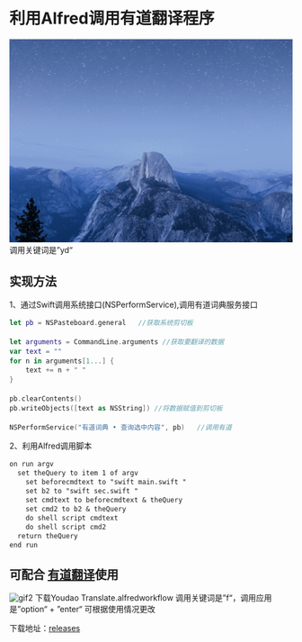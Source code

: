 # 利用Alfred调用有道翻译程序

![gif1](https://github.com/JustYummy/AlfredToolForYoudaoApp/blob/master/GIF/gif1.gif)
调用关键词是”yd“

## 实现方法
1、通过Swift调用系统接口(NSPerformService),调用有道词典服务接口
```swift
let pb = NSPasteboard.general   //获取系统剪切板

let arguments = CommandLine.arguments //获取要翻译的数据
var text = ""
for n in arguments[1...] {
    text += n + " "
}

pb.clearContents()
pb.writeObjects([text as NSString]) //将数据赋值到剪切板

NSPerformService("有道词典 • 查询选中内容", pb)   //调用有道

```
2、利用Alfred调用脚本
```applescript
on run argv
  set theQuery to item 1 of argv
	set beforecmdtext to "swift main.swift "
	set b2 to "swift sec.swift "
	set cmdtext to beforecmdtext & theQuery
	set cmd2 to b2 & theQuery
	do shell script cmdtext
	do shell script cmd2
  return theQuery
end run
```

## 可配合 [有道翻译](https://github.com/wensonsmith/YoudaoTranslate)使用
![gif2](https://github.com/JustYummy/AlfredToolForYoudaoApp/blob/master/GIF/gif3.gif)
下载Youdao Translate.alfredworkflow
调用关键词是”f“，调用应用是”option“ + ”enter“
可根据使用情况更改

下载地址：[releases](https://github.com/JustYummy/AlfredToolForYoudaoApp/releases/tag/1.0)
